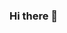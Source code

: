 ### Hi there 👋

<!--
**suhwanjo/suhwanjo** is a ✨ _special_ ✨ repository because its `README.md` (this file) appears on your GitHub profile.

Here are some ideas to get you started:

- 👀 I’m interested in MPOps
- 🌱 I’m currently learning Python and AI
- 📫 How to reach me: shan6517@naver.com

